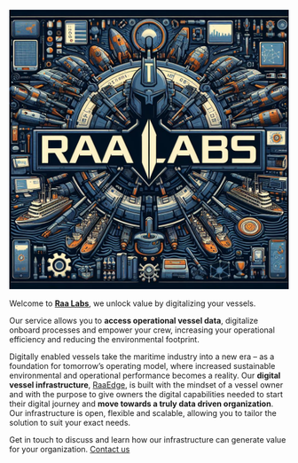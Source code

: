 
![image info](profile/raalabs_spartan.jpeg)

Welcome to **[Raa Labs](https://www.raalabs.com/)**, we unlock value by digitalizing your vessels.

Our service allows you to **access operational vessel data**, digitalize onboard processes and empower your crew, increasing your operational efficiency and reducing the environmental footprint.

Digitally enabled vessels take the maritime industry into a new era – as a foundation for tomorrow’s operating model, where increased sustainable environmental and operational performance becomes a reality. Our **digital vessel infrastructure**, [RaaEdge](https://www.raalabs.com/raaedge-what-is-it), is built with the mindset of a vessel owner and with the purpose to give owners the digital capabilities needed to start their digital journey and **move towards a truly data driven organization**. Our infrastructure is open, flexible and scalable, allowing you to tailor the solution to suit your exact needs.  

Get in touch to discuss and learn how our infrastructure can generate value for your organization. [Contact us](https://www.raalabs.com/contact)
